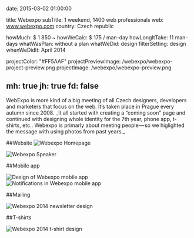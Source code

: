 date: 2015-03-02 01:00:00

title: Webexpo
subTitle: 1 weekend, 1400 web professionals
web: www.webexpo.com
country: Czech republic

howMuch: $ 1 850 ~
howWeCalc: $ 175 / man-day
howLongItTake: 11 man-days
whatWasPlan: without a plan
whatWeDid: design
filterSetting: design
whenWeDidIt: April 2014

projectColor: "#FF5AAF"
projectPreviewImage: /webexpo/webexpo-project-preview.png
projectImage: /webexpo/webexpo-preview.png

mh: true
jh: true
fd: false
---



<div id="description" class="description">
WebExpo is more kind of a big meeting of all Czech designers, developers and marketers that focus on the web. It’s taken place in Prague every autumn since 2008.
_It all started with creating a “coming soon” page and continued with designing whole identity for the 7th year, phone app, t-shirts, etc.. Webexpo is primarly about meeting people — so we higlighted the message with using photos from past years._
</div>

##Website
<img class="container-page"
  src="/webexpo/webexpo-homepage.png"
  srcset="/webexpo/webexpo-homepage@2x.png 2000w,
          /webexpo/webexpo-homepage.png 1280w,
          /webexpo/webexpo-homepage@small.png 800w,"
  sizes="100%"
  alt="Webexpo Homepage">

<img class="container-page"
  src="/webexpo/webexpo-speaker.png"
  srcset="/webexpo/webexpo-speaker@2x.png 2000w,
          /webexpo/webexpo-speaker.png 1280w,
          /webexpo/webexpo-speaker@small.png 800w,"
  sizes="100%"
  alt="Webexpo Speaker">

##Mobile app
<div class="portraits">
  <div class="portrait left">
    <img class="mobile-portrait"
    src="/webexpo/webexpo-mobile-program.png"
    srcset="/webexpo/webexpo-mobile-program@2x.png 2000w,
            /webexpo/webexpo-mobile-program.png 1280w,
            /webexpo/webexpo-mobile-program.png 800w,"
    sizes="100%"
    alt="Design of Webexpo mobile app">
  </div>
  <div class="portrait right">
    <img class="mobile-portrait"
    src="/webexpo/webexpo-mobile-upozorneni.png"
    srcset="/webexpo/webexpo-mobile-upozorneni@2x.png 2000w,
            /webexpo/webexpo-mobile-upozorneni.png 1280w,
            /webexpo/webexpo-mobile-upozorneni.png 800w,"
    sizes="100%"
    alt="Notifications in Webexpo mobile app ">
  </div>
</div>

##Mailing

<img class="container-page"
  src="/webexpo/webexpo-newsletter.png"
  srcset="/webexpo/webexpo-newsletter@2x.png 2000w,
          /webexpo/webexpo-newsletter.png 1280w,
          /webexpo/webexpo-newsletter@small.png 800w,"
  sizes="100%"
  alt="Webexpo 2014 newsletter design">

##T-shirts

<img class="container-page"
  src="/webexpo/webexpo-tshirts.png"
  srcset="/webexpo/webexpo-tshirts@2x.png 2000w,
          /webexpo/webexpo-tshirts.png 1280w,
          /webexpo/webexpo-tshirts@small.png 800w,"
  sizes="100%"
  alt="Webexpo 2014 t-shirt design">
